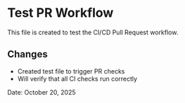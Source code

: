 # Test PR Workflow

This file is created to test the CI/CD Pull Request workflow.

## Changes
- Created test file to trigger PR checks
- Will verify that all CI checks run correctly

Date: October 20, 2025
